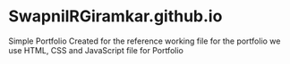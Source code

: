 # SwapnilRGiramkar.github.io
Simple Portfolio Created for the reference 
working file for the portfolio 
we use HTML, CSS and JavaScript file for Portfolio
